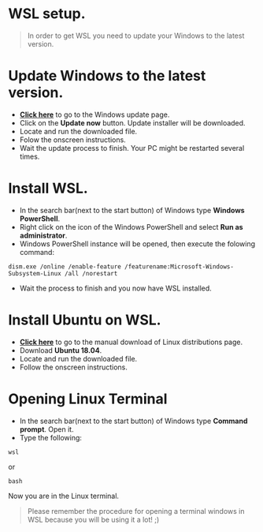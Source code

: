 # WSL setup.
> In order to get WSL you need to update your Windows to the latest version.

# Update Windows to the latest version.
* [**Click here**](https://www.microsoft.com/en-us/software-download/windows10) to go to the Windows update page.
* Click on the **Update now** button. Update installer will be downloaded.
* Locate and run the downloaded file.
* Folow the onscreen instructions. 
* Wait the update process to finish. Your PC might be restarted several times.

# Install WSL.
* In the search bar(next to the start button) of Windows type **Windows PowerShell**.
* Right click on the icon of the Windows PowerShell and select **Run as administrator**.
* Windows PowerShell instance will be opened, then execute the folowing command:
```
dism.exe /online /enable-feature /featurename:Microsoft-Windows-Subsystem-Linux /all /norestart
```
* Wait the process to finish and you now have WSL installed.

# Install Ubuntu on WSL.
* [**Click here**](https://docs.microsoft.com/en-us/windows/wsl/install-manual) to go to the manual download of Linux distributions page.
* Download **Ubuntu 18.04**.
* Locate and run the downloaded file.
* Follow the onscreen instructions.

# Opening Linux Terminal
* In the search bar(next to the start button) of Windows type **Command prompt**. Open it.
* Type the following:
```
wsl
```
or 
```
bash
```
Now you are in the Linux terminal.
> Please remember the procedure for opening a terminal windows in WSL because you will be using it a lot! ;)
